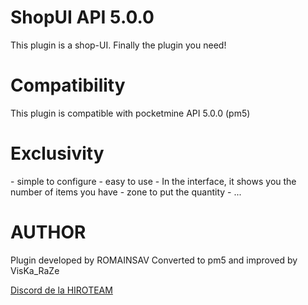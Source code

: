 # ShopUI API 5.0.0

This plugin is a shop-UI. Finally the plugin you need!

<h1>Compatibility</h1>
<p>This plugin is compatible with pocketmine API 5.0.0 (pm5)<p>

<h1>Exclusivity</h2>
- simple to configure
- easy to use
- In the interface, it shows you the number of items you have
- zone to put the quantity
- ...

<h1>AUTHOR</h2>
Plugin developed by ROMAINSAV
Converted to pm5 and improved by VisKa_RaZe


[Discord de la HIROTEAM](https://discord.gg/HfpQrwPwyX)

